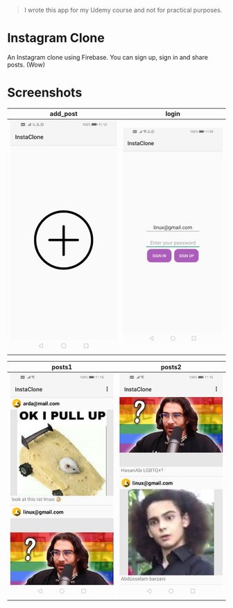 > I wrote this app for my Udemy course and not for practical purposes.

# Instagram Clone
An Instagram clone using Firebase. You can sign up, sign in and share posts. (Wow)

# Screenshots
| add_post                                            | login                                         |
|-----------------------------------------------------|-----------------------------------------------|
| <img src="screenshots/add_post.jpg" alt="add_post"> | <img src="screenshots/login.jpg" alt="login"> |

| posts1                                          | posts2                                          |
|-------------------------------------------------|-------------------------------------------------|
| <img src="screenshots/posts1.jpg" alt="posts1"> | <img src="screenshots/posts2.jpg" alt="posts2"> |
